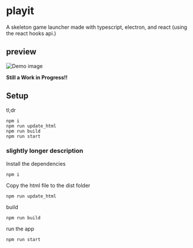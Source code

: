 # playit
A skeleton game launcher made with typescript, electron, and react (using the react hooks api.)

## preview

![Demo image](demo.gif)

**Still a Work in Progress!!**

## Setup

tl;dr
```shell
npm i
npm run update_html
npm run build
npm run start
```

### slightly longer description

Install the dependencies
```shell
npm i
```

Copy the html file to the dist folder
```shell
npm run update_html
```

build
```shell
npm run build
```

run the app
```shell
npm run start
```
